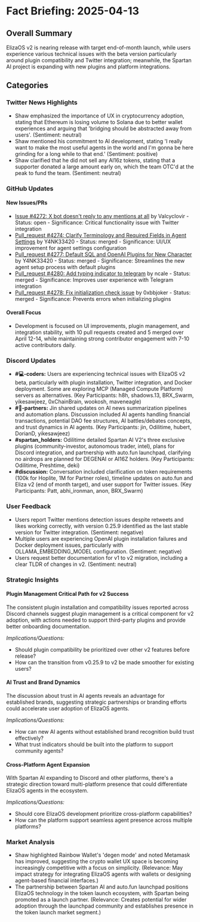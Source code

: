 # Fact Briefing: 2025-04-13

## Overall Summary
ElizaOS v2 is nearing release with target end-of-month launch, while users experience various technical issues with the beta version particularly around plugin compatibility and Twitter integration; meanwhile, the Spartan AI project is expanding with new plugins and platform integrations.

## Categories

### Twitter News Highlights
- Shaw emphasized the importance of UX in cryptocurrency adoption, stating that Ethereum is losing volume to Solana due to better wallet experiences and arguing that 'bridging should be abstracted away from users'. (Sentiment: neutral)
- Shaw mentioned his commitment to AI development, stating 'I really want to make the most useful agents in the world and I'm gonna be here grinding for a long while to that end.' (Sentiment: positive)
- Shaw clarified that he did not sell any AI16z tokens, stating that a supporter donated a large amount early on, which the team OTC'd at the peak to fund the team. (Sentiment: neutral)

### GitHub Updates

#### New Issues/PRs
- [Issue #4272: X bot doesn't reply to any mentions at all](https://github.com/elizaOS/eliza/issues/4272) by Valcyclovir - Status: open - Significance: Critical functionality issue with Twitter integration
- [Pull_request #4274: Clarify Terminology and Required Fields in Agent Settings](https://github.com/elizaOS/eliza/pull/4274) by Y4NK33420 - Status: merged - Significance: UI/UX improvement for agent settings configuration
- [Pull_request #4277: Default SQL and OpenAI Plugins for New Character](https://github.com/elizaOS/eliza/pull/4277) by Y4NK33420 - Status: merged - Significance: Streamlines the new agent setup process with default plugins
- [Pull_request #4280: Add typing indicator to telegram](https://github.com/elizaOS/eliza/pull/4280) by ncale - Status: merged - Significance: Improves user experience with Telegram integration
- [Pull_request #4278: Fix initialization check issue](https://github.com/elizaOS/eliza/pull/4278) by 0xbbjoker - Status: merged - Significance: Prevents errors when initializing plugins

#### Overall Focus
- Development is focused on UI improvements, plugin management, and integration stability, with 10 pull requests created and 5 merged over April 12-14, while maintaining strong contributor engagement with 7-10 active contributors daily.

### Discord Updates
- **#💻-coders:** Users are experiencing technical issues with ElizaOS v2 beta, particularly with plugin installation, Twitter integration, and Docker deployment. Some are exploring MCP (Managed Compute Platform) servers as alternatives. (Key Participants: h8h, shadows.13, BRX_Swarm, yikesawjeez, 0xChainBrain, wookosh, maveneagle)
- **#🥇-partners:** Jin shared updates on AI news summarization pipelines and automation plans. Discussion included AI agents handling financial transactions, potential DAO fee structures, AI battles/debates concepts, and trust dynamics in AI agents. (Key Participants: jin, Odilitime, hubert, DorianD, yikesawjeez)
- **#spartan_holders:** Odilitime detailed Spartan AI V2's three exclusive plugins (community-investor, autonomous trader, intel), plans for Discord integration, and partnership with auto.fun launchpad, clarifying no airdrops are planned for DEGENAI or AI16Z holders. (Key Participants: Odilitime, Preshtime, deki)
- **#discussion:** Conversation included clarification on token requirements (100k for Hoplite, 1M for Partner roles), timeline updates on auto.fun and Eliza v2 (end of month target), and user support for Twitter issues. (Key Participants: Patt, abhi_ironman, anon, BRX_Swarm)

### User Feedback
- Users report Twitter mentions detection issues despite retweets and likes working correctly, with version 0.25.9 identified as the last stable version for Twitter integration. (Sentiment: negative)
- Multiple users are experiencing OpenAI plugin installation failures and Docker deployment issues, particularly with OLLAMA_EMBEDDING_MODEL configuration. (Sentiment: negative)
- Users request better documentation for v1 to v2 migration, including a clear TLDR of changes in v2. (Sentiment: neutral)

### Strategic Insights

#### Plugin Management Critical Path for v2 Success
The consistent plugin installation and compatibility issues reported across Discord channels suggest plugin management is a critical component for v2 adoption, with actions needed to support third-party plugins and provide better onboarding documentation.

*Implications/Questions:*
  - Should plugin compatibility be prioritized over other v2 features before release?
  - How can the transition from v0.25.9 to v2 be made smoother for existing users?

#### AI Trust and Brand Dynamics
The discussion about trust in AI agents reveals an advantage for established brands, suggesting strategic partnerships or branding efforts could accelerate user adoption of ElizaOS agents.

*Implications/Questions:*
  - How can new AI agents without established brand recognition build trust effectively?
  - What trust indicators should be built into the platform to support community agents?

#### Cross-Platform Agent Expansion
With Spartan AI expanding to Discord and other platforms, there's a strategic direction toward multi-platform presence that could differentiate ElizaOS agents in the ecosystem.

*Implications/Questions:*
  - Should core ElizaOS development prioritize cross-platform capabilities?
  - How can the platform support seamless agent presence across multiple platforms?

### Market Analysis
- Shaw highlighted Rainbow Wallet's 'degen mode' and noted Metamask has improved, suggesting the crypto wallet UX space is becoming increasingly competitive with a focus on simplicity. (Relevance: May impact strategy for integrating ElizaOS agents with wallets or designing agent-based financial interfaces.)
- The partnership between Spartan AI and auto.fun launchpad positions ElizaOS technology in the token launch ecosystem, with Spartan being promoted as a launch partner. (Relevance: Creates potential for wider adoption through the launchpad community and establishes presence in the token launch market segment.)